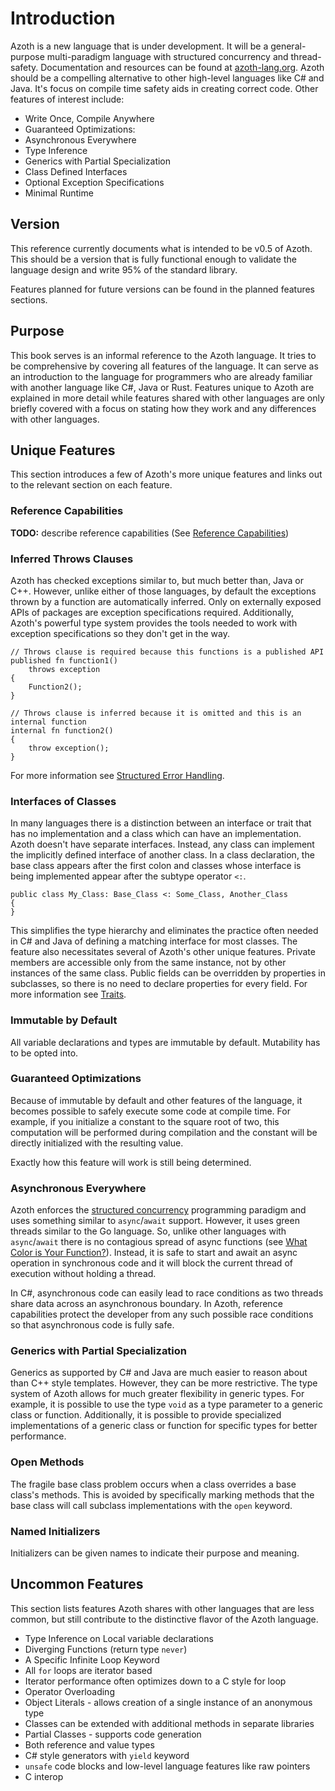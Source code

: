 # Introduction

Azoth is a new language that is under development. It will be a general-purpose multi-paradigm
language with structured concurrency and thread-safety. Documentation and resources can be found at
[azoth-lang.org](http://azoth-lang.org). Azoth should be a compelling alternative to other
high-level languages like C# and Java. It's focus on compile time safety aids in creating correct
code. Other features of interest include:

* Write Once, Compile Anywhere
* Guaranteed Optimizations:
* Asynchronous Everywhere
* Type Inference
* Generics with Partial Specialization
* Class Defined Interfaces
* Optional Exception Specifications
* Minimal Runtime

## Version

This reference currently documents what is intended to be v0.5 of Azoth. This should be a version
that is fully functional enough to validate the language design and write 95% of the standard
library.

Features planned for future versions can be found in the planned features sections.

## Purpose

This book serves is an informal reference to the Azoth language. It tries to be comprehensive by
covering all features of the language. It can serve as an introduction to the language for
programmers who are already familiar with another language like C#, Java or Rust. Features unique to
Azoth are explained in more detail while features shared with other languages are only briefly
covered with a focus on stating how they work and any differences with other languages.

## Unique Features

This section introduces a few of Azoth's more unique features and links out to the relevant section
on each feature.

### Reference Capabilities

**TODO:** describe reference capabilities (See [Reference Capabilities](reference-capabailities.md))

### Inferred Throws Clauses

Azoth has checked exceptions similar to, but much better than, Java or C++. However, unlike either
of those languages, by default the exceptions thrown by a function are automatically inferred. Only
on externally exposed APIs of packages are exception specifications required. Additionally, Azoth's
powerful type system provides the tools needed to work with exception specifications so they don't
get in the way.

```azoth
// Throws clause is required because this functions is a published API
published fn function1()
    throws exception
{
    Function2();
}

// Throws clause is inferred because it is omitted and this is an internal function
internal fn function2()
{
    throw exception();
}
```

For more information see [Structured Error Handling](structured-errors.md).

### Interfaces of Classes

In many languages there is a distinction between an interface or trait that has no implementation
and a class which can have an implementation. Azoth doesn't have separate interfaces. Instead, any
class can implement the implicitly defined interface of another class. In a class declaration, the
base class appears after the first colon and classes whose interface is being implemented appear
after the subtype operator `<:`.

```azoth
public class My_Class: Base_Class <: Some_Class, Another_Class
{
}
```

This simplifies the type hierarchy and eliminates the practice often needed in C# and Java of
defining a matching interface for most classes. The feature also necessitates several of Azoth's
other unique features. Private members are accessible only from the same instance, not by other
instances of the same class. Public fields can be overridden by properties in subclasses, so there
is no need to declare properties for every field. For more information see [Traits](traits.md).

### Immutable by Default

All variable declarations and types are immutable by default. Mutability has to be opted into.

### Guaranteed Optimizations

Because of immutable by default and other features of the language, it becomes possible to safely
execute some code at compile time. For example, if you initialize a constant to the square root of
two, this computation will be performed during compilation and the constant will be directly
initialized with the resulting value.

Exactly how this feature will work is still being determined.

### Asynchronous Everywhere

Azoth enforces the [structured
concurrency](https://vorpus.org/blog/notes-on-structured-concurrency-or-go-statement-considered-harmful/)
programming paradigm and uses something similar to `async`/`await` support. However, it uses green
threads similar to the Go language. So, unlike other languages with `async`/`await` there is no
contagious spread of async functions (see [What Color is Your
Function?](https://journal.stuffwithstuff.com/2015/02/01/what-color-is-your-function/)). Instead, it
is safe to start and await an async operation in synchronous code and it will block the current
thread of execution without holding a thread.

In C#, asynchronous code can easily lead to race conditions as two threads share data across an
asynchronous boundary. In Azoth, reference capabilities protect the developer from any such possible
race conditions so that asynchronous code is fully safe.

### Generics with Partial Specialization

Generics as supported by C# and Java are much easier to reason about than C++ style templates.
However, they can be more restrictive. The type system of Azoth allows for much greater flexibility
in generic types. For example, it is possible to use the type `void` as a type parameter to a
generic class or function. Additionally, it is possible to provide specialized implementations of a
generic class or function for specific types for better performance.

### Open Methods

The fragile base class problem occurs when a class overrides a base class's methods. This is avoided
by specifically marking methods that the base class will call subclass implementations with the
`open` keyword.

### Named Initializers

Initializers can be given names to indicate their purpose and meaning.

## Uncommon Features

This section lists features Azoth shares with other languages that are less common, but still
contribute to the distinctive flavor of the Azoth language.

* Type Inference on Local variable declarations
* Diverging Functions (return type `never`)
* A Specific Infinite Loop Keyword
* All `for` loops are iterator based
* Iterator performance often optimizes down to a C style for loop
* Operator Overloading
* Object Literals - allows creation of a single instance of an anonymous type
* Classes can be extended with additional methods in separate libraries
* Partial Classes - supports code generation
* Both reference and value types
* C# style generators with `yield` keyword
* `unsafe` code blocks and low-level language features like raw pointers
* C interop
